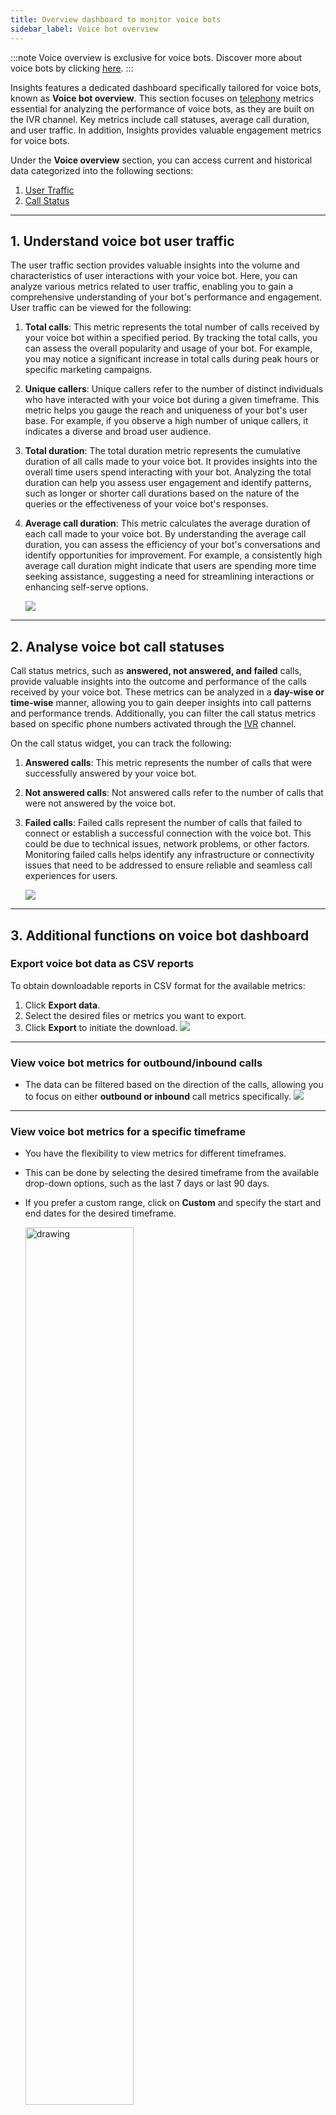 ```yaml
---
title: Overview dashboard to monitor voice bots
sidebar_label: Voice bot overview
---
```


:::note
Voice overview is exclusive for voice bots. Discover more about voice bots by clicking [here](https://docs.yellow.ai/docs/cookbooks/voice-as-channel/voiceoverview).
:::

Insights features a dedicated dashboard specifically tailored for voice bots, known as **Voice bot overview**. This section focuses on [telephony](https://docs.yellow.ai/docs/cookbooks/voice-as-channel/voicearchitecture#2-workflow-of-a-voice-bot) metrics essential for analyzing the performance of voice bots, as they are built on the IVR channel. Key metrics include call statuses, average call duration, and user traffic. In addition, Insights provides valuable engagement metrics for voice bots.

Under the **Voice overview** section, you can access current and historical data categorized into the following sections:

1. [User Traffic](#1)
2. [Call Status](#2)



----------
  

## <a name="1"></a> 1. Understand voice bot user traffic

The user traffic section provides valuable insights into the volume and characteristics of user interactions with your voice bot. Here, you can analyze various metrics related to user traffic, enabling you to gain a comprehensive understanding of your bot's performance and engagement. User traffic can be viewed for the following:

1. **Total calls**: This metric represents the total number of calls received by your voice bot within a specified period. By tracking the total calls, you can assess the overall popularity and usage of your bot. For example, you may notice a significant increase in total calls during peak hours or specific marketing campaigns.
2. **Unique callers**: Unique callers refer to the number of distinct individuals who have interacted with your voice bot during a given timeframe. This metric helps you gauge the reach and uniqueness of your bot's user base. For example, if you observe a high number of unique callers, it indicates a diverse and broad user audience.
3. **Total duration**: The total duration metric represents the cumulative duration of all calls made to your voice bot. It provides insights into the overall time users spend interacting with your bot. Analyzing the total duration can help you assess user engagement and identify patterns, such as longer or shorter call durations based on the nature of the queries or the effectiveness of your voice bot's responses.
4. **Average call duration**: This metric calculates the average duration of each call made to your voice bot. By understanding the average call duration, you can assess the efficiency of your bot's conversations and identify opportunities for improvement. For example, a consistently high average call duration might indicate that users are spending more time seeking assistance, suggesting a need for streamlining interactions or enhancing self-serve options.

    ![](https://i.imgur.com/YByBurN.png)

-----


## <a name="2"></a> 2. Analyse voice bot call statuses  


Call status metrics, such as **answered, not answered, and failed** calls, provide valuable insights into the outcome and performance of the calls received by your voice bot. These metrics can be analyzed in a **day-wise or time-wise** manner, allowing you to gain deeper insights into call patterns and performance trends. Additionally, you can filter the call status metrics based on specific phone numbers activated through the [IVR](https://docs.yellow.ai/docs/platform_concepts/channelConfiguration/Ivr) channel.

On the call status widget, you can track the following: 
1. **Answered calls**: This metric represents the number of calls that were successfully answered by your voice bot. 
2. **Not answered calls**: Not answered calls refer to the number of calls that were not answered by the voice bot. 
3. **Failed calls**: Failed calls represent the number of calls that failed to connect or establish a successful connection with the voice bot. This could be due to technical issues, network problems, or other factors. Monitoring failed calls helps identify any infrastructure or connectivity issues that need to be addressed to ensure reliable and seamless call experiences for users.

    ![](https://i.imgur.com/dqkvfnP.png)


-----
  
## 3. Additional functions on voice bot dashboard

  
### Export voice bot data as CSV reports

To obtain downloadable reports in CSV format for the available metrics:

1. Click **Export data**.
2. Select the desired files or metrics you want to export.
3. Click **Export** to initiate the download.
  ![](https://i.imgur.com/BxCzp27.png)
  
-----

### View voice bot metrics for outbound/inbound calls

- The data can be filtered based on the direction of the calls, allowing you to focus on either **outbound or inbound** call metrics specifically.
    ![](https://i.imgur.com/7L0RLuU.png)

-------
### View voice bot metrics for a specific timeframe


- You have the flexibility to view metrics for different timeframes. 
- This can be done by selecting the desired timeframe from the available drop-down options, such as the last 7 days or last 90 days. 
- If you prefer a custom range, click on **Custom** and specify the start and end dates for the desired timeframe.    
 
  <img src="https://i.imgur.com/eT2EN5L.png" alt="drawing" width="60%"/>



  
  

